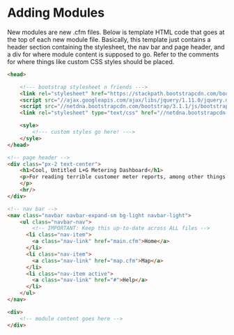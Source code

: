 # Adding Modules

New modules are new .cfm files. Below is template HTML code that goes at the top of each new module file. Basically, this template just contains a header section containing the stylesheet, the nav bar and page header, and a div for where module content is supposed to go. Refer to the comments for where things like custom CSS styles should be placed.

```html
<head>

    <!--- bootstrap stylesheet n friends --->
    <link rel="stylesheet" href="https://stackpath.bootstrapcdn.com/bootstrap/4.3.1/css/bootstrap.min.css" integrity="sha384-ggOyR0iXCbMQv3Xipma34MD+dH/1fQ784/j6cY/iJTQUOhcWr7x9JvoRxT2MZw1T" crossorigin="anonymous">
    <script src="//ajax.googleapis.com/ajax/libs/jquery/1.11.0/jquery.min.js"></script>
    <script src="//netdna.bootstrapcdn.com/bootstrap/3.1.1/js/bootstrap.min.js"></script>
    <link rel="stylesheet" type="text/css" href="//netdna.bootstrapcdn.com/bootstrap/3.1.1/css/bootstrap.min.css">

    <syle>
        <!--- custom styles go here! --->
    </syle>
</head>

<!-- page header -->
<div class="px-2 text-center">
    <h1>Cool, Untitled L+G Metering Dashboard</h1>
    <p>For reading terrible customer meter reports, among other things
    </p>
    <hr/>
</div>

<!-- nav bar -->
<nav class="navbar navbar-expand-sm bg-light navbar-light">
    <ul class="navbar-nav">
        <!-- IMPORTANT: Keep this up-to-date across ALL files -->
      <li class="nav-item">
        <a class="nav-link" href="main.cfm">Home</a>
      </li>
      <li class="nav-item">
        <a class="nav-link" href="map.cfm">Map</a>
      </li>
      <li class="nav-item active">
        <a class="nav-link" href="#">Help</a>
      </li>
    </ul>
</nav>

<div>
    <!-- module content goes here -->
</div>
```